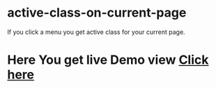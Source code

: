 # active-class-on-current-page
If you click a menu you get active class for your current page.
# Here You get live Demo view <a href="http://clients.leexor.com/menu" >Click here </a> 
